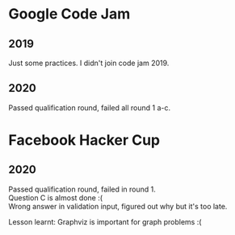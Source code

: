 # Google Code Jam

## 2019
Just some practices. I didn't join code jam 2019.

## 2020
Passed qualification round, failed all round 1 a-c.

# Facebook Hacker Cup

## 2020
Passed qualification round, failed in round 1. \
Question C is almost done :( \
Wrong answer in validation input, figured out why but it's too late.

Lesson learnt: Graphviz is important for graph problems :(